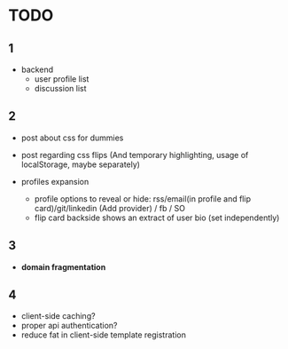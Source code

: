 TODO
=======

1
-------

- backend
  - user profile list
  - discussion list



2
-------

- post about css for dummies
- post regarding css flips (And temporary highlighting, usage of localStorage, maybe separately)

- profiles expansion
  - profile options to reveal or hide: rss/email(in profile and flip card)/git/linkedin (Add provider) / fb / SO
  - flip card backside shows an extract of user bio (set independently)



3
-------

- **domain fragmentation**



4
-------
- client-side caching?
- proper api authentication?
- reduce fat in client-side template registration